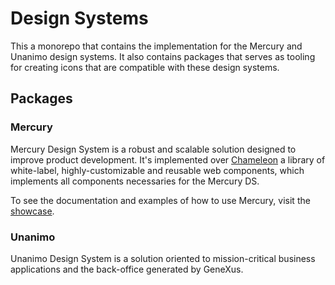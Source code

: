 # Design Systems

This a monorepo that contains the implementation for the Mercury and Unanimo design systems. It also contains packages that serves as tooling for creating icons that are compatible with these design systems.

## Packages

### Mercury

Mercury Design System is a robust and scalable solution designed to improve product development. It's implemented over [Chameleon](https://github.com/genexuslabs/chameleon-controls-library) a library of white-label, highly-customizable and reusable web components, which implements all components necessaries for the Mercury DS.

To see the documentation and examples of how to use Mercury, visit the [showcase](https://mercury-showcase.genexus.com).

### Unanimo

Unanimo Design System is a solution oriented to mission-critical business applications and the back-office generated by GeneXus.
